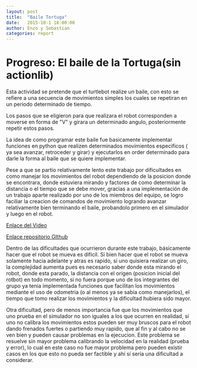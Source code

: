 ```yaml
---
layout: post
title:  "Baile Tortuga"
date:   2015-10-1 18:00:00
author: Enzo y Sebastian
categories: report
---
```


# Progreso: El baile de la Tortuga(sin actionlib)
Esta actividad se pretende que el turtlebot realize un baile, con esto se refiere a una secuencia de movimientos simples los cuales se repetiran en un periodo determinado de tiempo.

Los pasos que se eligieron para que realizara el robot corresponden a moverse en forma de "V" y girara un determinado angulo, posteriormente repetir estos pasos.

La idea de como programar este baile  fue basicamente implementar funciones en python que realizen determinados movimientos especificos ( ya sea avanzar, retroceder y girar) y ejecutarlos en order determinado para darle la forma al baile que se quiere implementar.

Pese a que se partio relativamente lento este trabajo por dificultades en como manejar los movimientos del robot dependiendo de la posicion donde se encontrara, donde estuviera mirando y factores de como determinar la distancia o el tiempo que se debe mover, gracias a una implementación de un trabajo aparte realizado por uno de los miembros del equipo, se logro faciliar la creacion de comandos de movimiento logrando avanzar relativamente bien terminando el baile, probandolo primero en el simulador y luego en el robot.


[Enlace del Video](CUANDO_EL_ROBOT_ESTE_VIVO)

[Enlace repositorio GIthub](https://github.com/NuenoB/BailaTorugaBaila/)

Dentro de las dificultades que ocurrieron durante este trabajo, básicamente hacer que el robot se mueva es difícil. Si bien hacer que el robot se mueva solamente hacia adelante y atras es rapido, si uno quisiera realizar un giro, la complejidad aumenta pues es necesario saber donde esta mirando el robot, donde esta parado, la distancia con el origen (posicion inicial del rotbot) en todo momento, si no fuera porque uno de los integrantes del grupo ya tenia implementada  funciones que facilitan los movimientos mediante el uso de odometria (o al menos ya se sabia como manejarlos), el tiempo que tomo realizar los movimientos y la dificultad hubiera sido mayor.

Otra dificultad, pero de menos importancia fue que los movimientos que uno prueba en el simulador no son iguales a los que ocurren en realidad, si uno no calibra los movimientos estos pueden ser muy bruscos para el robot dando frenados fuertes o partiendo muy rapido, que al fin y al cabo no se ven bien y pueden causar problemas en la ejecucion. Este problema se resuelve  sin mayor problema calibrando la velocidad en la realidad (prueba y error), lo cual en este caso no fue mayor problema pero pueden existir casos en los que esto no pueda ser factible y ahí sí seria una dificultad a considerar.

 
